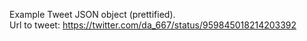 Example Tweet JSON object (prettified). \
Url to tweet: https://twitter.com/da_667/status/959845018214203392
